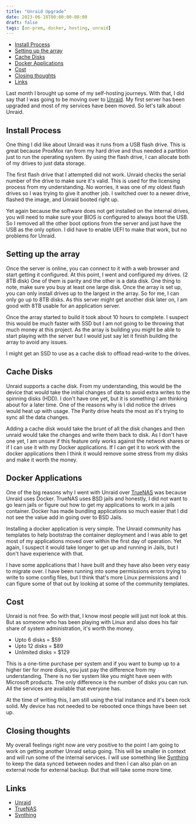 ```yaml
---
title: "Unraid Upgrade"
date: 2023-06-18T00:00:00-08:00
draft: false
tags: [on-prem, docker, hosting, unraid]
---
```


- [Install Process](#install-process)
- [Setting up the array](#setting-up-the-array)
- [Cache Disks](#cache-disks)
- [Docker Applications](#docker-applications)
- [Cost](#cost)
- [Closing thoughts](#closing-thoughts)
- [Links](#links)

Last month I brought up some of my self-hosting journeys.  With that, I did say that I was going to be moving over to [Unraid](https://www.unraid.com/).  My first server has been upgraded and most of my services have been moved.  So let's talk about Unraid.

## Install Process

One thing I did like about Unraid was it runs from a USB flash drive.  This is great because ProxMox ran from my hard drive and thus needed a partition just to run the operating system.  By using the flash drive, I can allocate both of my drives to just data storage.

The first flash drive that I attempted did not work.  Unraid checks the serial number of the drive to make sure it's valid.  This is used for the licensing process from my understanding.  No worries, it was one of my oldest flash drives so I was trying to give it another job.  I switched over to a newer drive, flashed the image, and Unraid booted right up.

Yet again because the software does not get installed on the internal drives, you will need to make sure your BIOS is configured to always boot the USB.  So I removed all the other boot options from the server and just have the USB as the only option.  I did have to enable UEFI to make that work, but no problems for Unraid.

## Setting up the array

Once the server is online, you can connect to it with a web browser and start getting it configured.  At this point, I went and configured my drives. (2 8TB disk) One of them is parity and the other is a data disk.  One thing to note, make sure you buy at least one large disk.  Once the array is set up, you can only install drives up to the largest in the array.  So for me, I can only go up to 8TB disks.  As this server might get another disk later on, I am good with 8TB usable for an application server.

Once the array started to build it took about 10 hours to complete.  I suspect this would be much faster with SSD but I am not going to be throwing that much money at this project.  As the array is building you might be able to start playing with the server but I would just say let it finish building the array to avoid any issues.

I might get an SSD to use as a cache disk to offload read-write to the drives.

## Cache Disks

Unraid supports a cache disk.  From my understanding, this would be the device that would take the initial changes of data to avoid extra writes to the spinning disks (HDD).  I don't have one yet, but it is something I am thinking about for a later time.  One of the reasons why is I did notice the drives would heat up with usage.  The Parity drive heats the most as it's trying to sync all the data changes.

Adding a cache disk would take the brunt of all the disk changes and then unraid would take the changes and write them back to disk.  As I don't have one yet, I am unsure if this feature only works against the network shares or if I can use it with my Docker applications.  If I can get it to work with the docker applications then I think it would remove some stress from my disks and make it worth the money.

## Docker Applications

One of the big reasons why I went with Unraid over [TrueNAS](https://truenas.com/) was because Unraid uses Docker.  TrueNAS uses BSD jails and honestly, I did not want to go learn jails or figure out how to get my applications to work in a jails container.  Docker has made bundling applications so much easier that I did not see the value add in going over to BSD Jails.

Installing a docker application is very simple.  The Unraid community has templates to help bootstrap the container deployment and I was able to get most of my applications moved over within the first day of operation.  Yet again, I suspect it would take longer to get up and running in Jails, but I don't have experience with that.

I have some applications that I have built and they have also been very easy to migrate over.  I have been running into some permissions errors trying to write to some config files, but I think that's more Linux permissions and I can figure some of that out by looking at some of the community templates.

## Cost

Unraid is not free.  So with that, I know most people will just not look at this.  But as someone who has been playing with Linux and also does his fair share of system administration, it's worth the money.  

- Upto 6 disks = $59
- Upto 12 disks = $89
- Unlimited disks = $129

This is a one-time purchase per system and if you want to bump up to a higher tier for more disks, you just pay the difference from my understanding.  There is no tier system like you might have seen with Microsoft products.  The only difference is the number of disks you can run.  All the services are available that everyone has.

At the time of writing this, I am still using the trial instance and it's been rock solid.  My device has not needed to be rebooted once things have been set up.

## Closing thoughts

My overall feelings right now are very positive to the point I am going to work on getting another Unraid setup going.  This will be smaller in context and will run some of the internal services.  I will use something like [Synthing](https://syncthing.net/) to keep the data synced between nodes and then I can also plan on an external node for external backup.  But that will take some more time.

## Links

- [Unraid](https://www.unraid.com/)
- [TrueNAS](https://www.truenas.com/)
- [Synthing](https://syncthing.net/)
